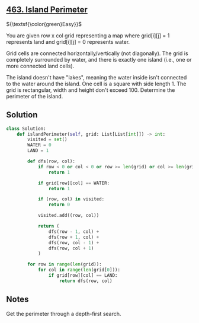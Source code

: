 ## [463. Island Perimeter](https://leetcode.com/problems/island-perimeter/)

${\textsf{\color{green}Easy}}$

You are given row x col grid representing a map where grid[i][j] = 1 represents land and grid[i][j] = 0 represents water.

Grid cells are connected horizontally/vertically (not diagonally). The grid is completely surrounded by water, and there is exactly one island (i.e., one or more connected land cells).

The island doesn't have "lakes", meaning the water inside isn't connected to the water around the island. One cell is a square with side length 1. The grid is rectangular, width and height don't exceed 100. Determine the perimeter of the island.

## Solution
```python
class Solution:
    def islandPerimeter(self, grid: List[List[int]]) -> int:
        visited = set()
        WATER = 0
        LAND = 1

        def dfs(row, col):
            if row < 0 or col < 0 or row >= len(grid) or col >= len(grid[0]):
                return 1

            if grid[row][col] == WATER:
                return 1

            if (row, col) in visited:
                return 0

            visited.add((row, col))

            return (
                dfs(row - 1, col) + 
                dfs(row + 1, col) + 
                dfs(row, col - 1) +
                dfs(row, col + 1)
            )

        for row in range(len(grid)):
            for col in range(len(grid[0])):
                if grid[row][col] == LAND:
                    return dfs(row, col)
```

## Notes
Get the perimeter through a depth-first search.
